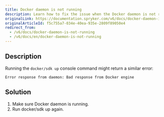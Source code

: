 ```yaml
---
title: Docker daemon is not running
description: Learn how to fix the issue when the Docker daemon is not running
originalLink: https://documentation.spryker.com/v6/docs/docker-daemon-is-not-running
originalArticleId: f5c755a7-034e-40ea-935e-2809f89050e4
redirect_from:
  - /v6/docs/docker-daemon-is-not-running
  - /v6/docs/en/docker-daemon-is-not-running
---
```


## Description
Running the `docker/sdk up` console command might return a similar error:

```
Error response from daemon: Bad response from Docker engine
```

## Solution
1. Make sure Docker daemon is running.
2. Run docker/sdk up again.

